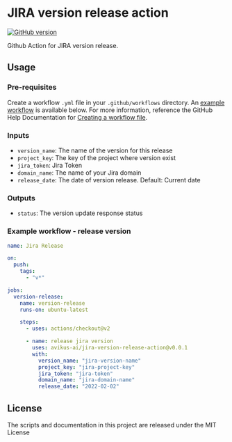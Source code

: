 # JIRA version release action
[![GitHub version](https://badge.fury.io/gh/avikus-ai%2Fjira-version-release-action.svg)](https://badge.fury.io/gh/avikus-ai%2Fjira-version-release-action) 

Github Action for JIRA version release.

## Usage
### Pre-requisites

Create a workflow `.yml` file in your `.github/workflows` directory. An [example workflow](#example-workflow---create-a-release) is available below. For more information, reference the GitHub Help Documentation for [Creating a workflow file](https://help.github.com/en/articles/configuring-a-workflow#creating-a-workflow-file).

### Inputs

- `version_name`: The name of the version for this release
- `project_key`: The key of the project where version exist
- `jira_token`: Jira Token
- `domain_name`: The name of your Jira domain
- `release_date`: The date of version release. Default: Current date

### Outputs

- `status`: The version update response status

### Example workflow - release version

```yaml
name: Jira Release

on:
  push:
    tags:
      - "v*"

jobs:
  version-release:
    name: version-release
    runs-on: ubuntu-latest

    steps:
      - uses: actions/checkout@v2

      - name: release jira version
        uses: avikus-ai/jira-version-release-action@v0.0.1
        with:
          version_name: "jira-version-name"
          project_key: "jira-project-key"
          jira_token: "jira-token"
          domain_name: "jira-domain-name"
          release_date: "2022-02-02"
```

## License
The scripts and documentation in this project are released under the MIT License
